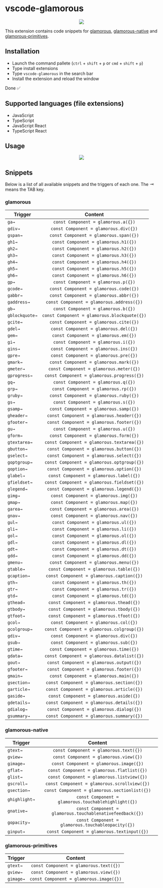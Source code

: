 # vscode-glamorous

<p align="center">
  <img src="https://i.gyazo.com/73172dd1838c9275fbe1d94b9abebd8d.png" />
</p>

This extension contains code snippets for [glamorous](https://github.com/paypal/glamorous), [glamorous-native](https://github.com/robinpowered/glamorous-native) and [glamorous-primitives](https://github.com/nitin42/glamorous-primitives).

## Installation
* Launch the command pallete (`ctrl` + `shift` + `p` or `cmd` + `shift` + `p`)
* Type install extensions
* Type `vscode-glamorous` in the search bar
* Install the extension and reload the window

Done ✅

## Supported languages (file extensions)
* JavaScript
* TypeScript
* JavaScript React
* TypeScript React

## Usage

<p align="center">
  <img src="http://g.recordit.co/kUCqzUMdYX.gif" />
</p>

## Snippets
Below is a list of all available snippets and the triggers of each one. The ⇥ means the TAB key.
### glamorous

| Trigger        | Content      |
| ------------- |:-------------:|
| `ga→`      | `const Component = glamorous.a({})` |
| `gdiv→`      | `const Component = glamorous.div({})` |
| `gspan→`      | `const Component = glamorous.span({})` |
| `gh1→`      | `const Component = glamorous.h1({})` |
| `gh2→`      | `const Component = glamorous.h2({})` |
| `gh3→`      | `const Component = glamorous.h3({})` |
| `gh4→`      | `const Component = glamorous.h4({})` |
| `gh5→`      | `const Component = glamorous.h5({})` |
| `gh6→`      | `const Component = glamorous.h6({})` |
| `gp→`      | `const Component = glamorous.p({})` |
| `gcode→`      | `const Component = glamorous.code({})` |
| `gabbr→`      | `const Component = glamorous.abbr({})` |
| `gaddress→`      | `const Component = glamorous.address({})` |
| `gb→`      | `const Component = glamorous.b({})` |
| `gblockquote→`      | `const Component = glamorous.blockquote({})` |
| `gcite→`     | `const Component = glamorous.cite({})` |
| `gdel→`      | `const Component = glamorous.del({})` |
| `gem→`      | `const Component = glamorous.em({})` |
| `gi→`     | `const Component = glamorous.i({})` |
| `gins→`      | `const Component = glamorous.ins({})` |
| `gpre→`      | `const Component = glamorous.pre({})` |
| `gmark→`      | `const Component = glamorous.mark({})` |
| `gmeter→`        | `const Component = glamorous.meter({})` |
| `gprogress→`      | `const Component = glamorous.progress({})` |
| `gq→`      | `const Component = glamorous.q({})` |
| `grp→`      | `const Component = glamorous.rp({})` |
| `gruby→`      | `const Component = glamorous.ruby({})` |
| `gs→`      | `const Component = glamorous.s({})` |
| `gsamp→`      | `const Component = glamorous.samp({})` |
| `gheader→`      | `const Component = glamorous.header({})` |
| `gfooter→`      | `const Component = glamorous.footer({})` |
| `gu→`      | `const Component = glamorous.u({})` |
| `gform→`      | `const Component = glamorous.form({})` |
| `gtextarea→`      | `const Component = glamorous.textarea({})` |
| `gbutton→`      | `const Component = glamorous.button({})` |
| `gselect→`     | `const Component = glamorous.select({})` |
| `goptgroup→`      | `const Component = glamorous.optgroup({})` |
| `goption→`      | `const Component = glamorous.option({})` |
| `glabel→`      | `const Component = glamorous.label({})` |
| `gfieldset→`      | `const Component = glamorous.fieldset({})` |
| `glegend→`      | `const Component = glamorous.legend({})` |
| `gimg→`      | `const Component = glamorous.img({})` |
| `gmap→`     | `const Component = glamorous.map({})` |
| `garea→`      | `const Component = glamorous.area({})` |
| `gnav→`      | `const Component = glamorous.nav({})` |
| `gul→`      | `const Component = glamorous.ul({})` |
| `gli→`      | `const Component = glamorous.li({})` |
| `gol→`      | `const Component = glamorous.ol({})` |
| `gdl→`      | `const Component = glamorous.dl({})` |
| `gdt→`      | `const Component = glamorous.dt({})` |
| `gdd→`      | `const Component = glamorous.dd({})` |
| `gmenu→`      | `const Component = glamorous.menu({})` |
| `gtable→`      | `const Component = glamorous.table({})` |
| `gcaption→`      | `const Component = glamorous.caption({})` |
| `gth→`      | `const Component = glamorous.th({})` |
| `gtr→`      | `const Component = glamorous.tr({})` |
| `gtd→`      | `const Component = glamorous.td({})` |
| `gthead→`      | `const Component = glamorous.thead({})` |
| `gtbody→`      | `const Component = glamorous.tbody({})` |
| `gtfoot→`      | `const Component = glamorous.tfoot({})` |
| `gcol→`      | `const Component = glamorous.col({})` |
| `gcolgroup→`      | `const Component = glamorous.colgroup({})` |
| `gdiv→`      | `const Component = glamorous.div({})` |
| `gsub→`      | `const Component = glamorous.sub({})` |
| `gtime→`      | `const Component = glamorous.time({})` |
| `gdata→`      | `const Component = glamorous.datalist({})` |
| `gout→`      | `const Component = glamorous.output({})` |
| `gfooter→`      | `const Component = glamorous.footer({})` |
| `gmain→`      | `const Component = glamorous.main({})` |
| `gsection→`      | `const Component = glamorous.section({})` |
| `garticle→`      | `const Component = glamorous.article({})` |
| `gaside→`      | `const Component = glamorous.aside({})` |
| `gdetails→`      | `const Component = glamorous.details({})` |
| `gdialog→`      | `const Component = glamorous.dialog({})` |
| `gsummary→`      | `const Component = glamorous.summary({})` |

### glamorous-native

| Trigger        | Content      |
| ------------- |:-------------:|
| `gtext→`      | `const Component = glamorous.text({})` |
| `gview→`      | `const Component = glamorous.view({})` |
| `gimage→`      | `const Component = glamorous.image({})` |
| `gflat→`      | `const Component = glamorous.flatlist({})` |
| `glist→`      | `const Component = glamorous.listview({})` |
| `gscroll→`      | `const Component = glamorous.scrollview({})` |
| `gsection→`      | `const Component = glamorous.sectionlist({})` |
| `ghighlight→`      | `const Component = glamorous.touchablehighlight({})` |
| `gnative→`    | `const Component = glamorous.touchablenativefeedback({})` |
| `gopacity→`      | `const Component = glamorous.touchableopacity({})` |
| `ginput→`      | `const Component = glamorous.textinput({})` |

### glamorous-primitives

| Trigger        | Content      |
| ------------- |:-------------:|
| `gtext→`     | `const Component = glamorous.text({})` |
| `gview→`      | `const Component = glamorous.view({})` |
| `gimage→`      | `const Component = glamorous.image({})` |

